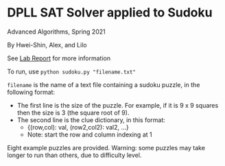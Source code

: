 # DPLL SAT Solver applied to Sudoku

Advanced Algorithms, Spring 2021

By Hwei-Shin, Alex, and Lilo


See [Lab Report](https://github.com/liloheinrich/Sudoku/blob/main/Lab_1.pdf) for more information


To run, use `python sudoku.py "filename.txt"`

`filename` is the name of a text file containing a sudoku puzzle, in the following format:
- The first line is the size of the puzzle. For example, if it is 9 x 9 squares then the size is 3 (the square root of 9).
- The second line is the clue dictionary, in this format: 
    - {(row,col): val, (row2,col2): val2, ...}
    - Note: start the row and column indexing at 1

Eight example puzzles are provided. Warning: some puzzles may take longer to run than others, due to difficulty level.
